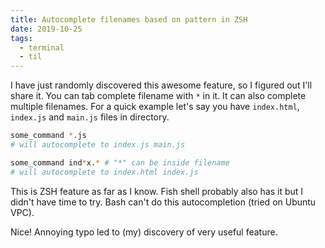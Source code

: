 ```yaml
---
title: Autocomplete filenames based on pattern in ZSH
date: 2019-10-25
tags:
  - terminal
  - til
---
```


I have just randomly discovered this awesome feature, so I figured out I'll share it. You can tab complete filename with `*` in it. It can also complete multiple filenames. For a quick example let's say you have `index.html`, `index.js` and `main.js` files in directory.

```bash
some_command *.js
# will autocomplete to index.js main.js

some_command ind*x.* # "*" can be inside filename
# will autocomplete to index.html index.js
```

This is ZSH feature as far as I know. Fish shell probably also has it but I didn't have time to try. Bash can't do this autocompletion (tried on Ubuntu VPC).

Nice! Annoying typo led to (my) discovery of very useful feature.
